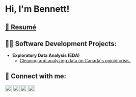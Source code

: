 <h1>Hi, I'm Bennett!</h1>



<h2><a href="https://www.linkedin.com/in/bennett-newhook/overlay/1635499004110/single-media-viewer?type=DOCUMENT&profileId=ACoAAByjRxsBF93zL_wA2JRHN5cIv6U80JBkbiw&lipi=urn%3Ali%3Apage%3Ad_flagship3_profile_view_base%3B7xHMseU3STGJ%2BcdLJUtXXA%3D%3D">📄 Resumé</a></h2>

<h2>👨‍💻 Software Development Projects:</h2>

- <b>Exploratory Data Analysis (EDA)</b>
  - [Cleaning and analyzing data on Canada's opioid crisis.](https://github.com/joshmadakor1/Algorithms-Practice)
  


<h2> 🤳 Connect with me:</h2>

[<img align="left" alt="BennettNewhook | Twitter" width="22px" src="https://cdn.jsdelivr.net/npm/simple-icons@v3/icons/twitter.svg" />][twitter]
[<img align="left" alt="BennettNewhook | LinkedIn" width="22px" src="https://cdn.jsdelivr.net/npm/simple-icons@v3/icons/linkedin.svg" />][linkedin]
[<img align="left" alt="BennettNewhook | Medium" width="22px" src="https://cdn.jsdelivr.net/npm/simple-icons@v3/icons/medium.svg" />][medium]
[<img align="left" alt="BennettNewhook | Kaggle" width="22px" src="https://cdn.jsdelivr.net/npm/simple-icons@v3/icons/kaggle.svg" />][kaggle]

[twitter]: https://twitter.com/BennettNewhook
[linkedin]: https://www.linkedin.com/in/bennett-newhook/
[medium]: https://medium.com/@bennettnewhook
[kaggle]: https://www.kaggle.com/bennettnewhook




<!--
**bempt/bempt** is a ✨ _special_ ✨ repository because its `README.md` (this file) appears on your GitHub profile.

Here are some ideas to get you started:

- 🔭 I’m currently working on ...
- 🌱 I’m currently learning ...
- 👯 I’m looking to collaborate on ...
- 🤔 I’m looking for help with ...
- 💬 Ask me about ...
- 📫 How to reach me: ...
- 😄 Pronouns: ...
- ⚡ Fun fact: ...
-->
